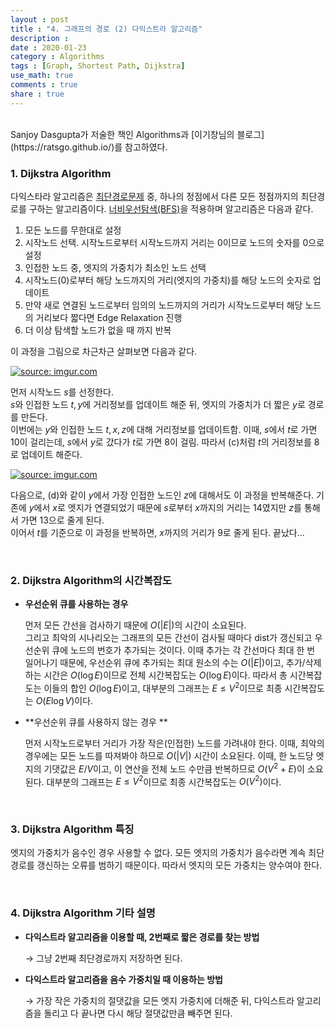 ```yaml
---
layout : post
title : "4. 그래프의 경로 (2) 다익스트라 알고리즘"
description :
date : 2020-01-23
category : Algorithms
tags : [Graph, Shortest Path, Dijkstra]
use_math: true
comments : true
share : true
---
```


<br/>
Sanjoy Dasgupta가 저술한 책인 Algorithms과 [이기창님의 블로그](https://ratsgo.github.io/)를 참고하였다.

<br/>

### 1. Dijkstra Algorithm

다익스타라 알고리즘은 [최단경로문제](https://taewonkimz.github.io/2020-01-22/shortestpath/) 중, 하나의 정점에서 다른 모든 정점까지의 최단경로를 구하는 알고리즘이다. [너비우선탐색(BFS)](https://taewonkimz.github.io/2020-01-21/dfsbfs/)을 적용하며 알고리즘은 다음과 같다.

1. 모든 노드를 무한대로 설정
2. 시작노드 선택. 시작노드로부터 시작노드까지 거리는 0이므로 노드의 숫자를 0으로 설정
3. 인접한 노드 중, 엣지의 가중치가 최소인 노드 선택
4. 시작노드(0)로부터 해당 노드까지의 거리(엣지의 가중치)를 해당 노드의 숫자로 업데이트
5. 만약 새로 연결된 노드로부터 임의의 노드까지의 거리가 시작노드로부터 해당 노드의 거리보다 짧다면 Edge Relaxation 진행
6. 더 이상 탐색할 노드가 없을 때 까지 반복

이 과정을 그림으로 차근차근 살펴보면 다음과 같다.

<a href="https://imgur.com/EKu1v4e"><img src="https://i.imgur.com/EKu1v4e.png" title="source: imgur.com" /></a>

먼저 시작노드 $s$를 선정한다.  
$s$와 인접한 노드 $t, y$에 거리정보를 업데이트 해준 뒤, 엣지의 가중치가 더 짧은 $y$로 경로를 만든다.  
이번에는 $y$와 인접한 노드 $t, x, z$에 대해 거리정보를 업데이트함. 이때, $s$에서 $t$로 가면 10이 걸리는데, $s$에서 $y$로 갔다가 $t$로 가면 8이 걸림. 따라서 (c)처럼 $t$의 거리정보를 8로 업데이트 해준다.

<a href="https://imgur.com/3wBSN7Z"><img src="https://i.imgur.com/3wBSN7Z.png" title="source: imgur.com" /></a>

다음으로, (d)와 같이 $y$에서 가장 인접한 노드인 $z$에 대해서도 이 과정을 반복해준다. 기존에 $y$에서 $x$로 엣지가 연결되었기 때문에 $s$로부터 $x$까지의 거리는 14였지만 $z$를 통해서 가면 13으로 줄게 된다.  
이어서 $t$를 기준으로 이 과정을 반복하면, $x$까지의 거리가 9로 줄게 된다. 끝났다...

<br/>

### 2. Dijkstra Algorithm의 시간복잡도

- **우선순위 큐를 사용하는 경우**

  먼저 모든 간선을 검사하기 때문에 $O(\left\vert E \right\vert)$의 시간이 소요된다.  
  그리고 최악의 시나리오는 그래프의 모든 간선이 검사될 때마다 dist가 갱신되고 우선순위 큐에 노드의 번호가 추가되는 것이다. 이때 추가는 각 간선마다 최대 한 번 일어나기 때문에, 우선순위 큐에 추가되는 최대 원소의 수는 $O(\left\vert E \right\vert)$이고, 추가/삭제하는 시간은 $O(\log E)$이므로 전체 시간복잡도는 $O(\log E)$이다. 따라서 총 시간복잡도는 이들의 합인 $O(\log E)$이고, 대부분의 그래프는 $E \leq V^2$이므로 최종 시간복잡도는 $O(E\log V)$이다.

- **우선순위 큐를 사용하지 않는 경우 **

  먼저 시작노드로부터 거리가 가장 작은(인접한) 노드를 가려내야 한다. 이때, 최악의 경우에는 모든 노드를 따져봐야 하므로 $O(\left\vert V \right\vert)$ 시간이 소요된다. 이때, 한 노드당 엣지의 기댓값은 $E/V$이고, 이 연산을 전체 노드 수만큼 반복하므로 $O(V^2+E)$이 소요된다. 대부분의 그래프는 $E \leq V^2$이므로 최종 시간복잡도는 $O(V^2)$이다.

<br/>

### 3. Dijkstra Algorithm 특징

엣지의 가중치가 음수인 경우 사용할 수 없다. 모든 엣지의 가중치가 음수라면 계속 최단경로를 갱신하는 오류를 범하기 때문이다. 따라서 엣지의 모든 가중치는 양수여야 한다.

<br/>

### 4. Dijkstra Algorithm 기타 설명

- **다익스트라 알고리즘을 이용할 때, 2번째로 짧은 경로를 찾는 방법**

  $\rightarrow$ 그냥 2번째 최단경로까지 저장하면 된다.

- **다익스트라 알고리즘을 음수 가중치일 때 이용하는 방법**

  $\rightarrow$ 가장 작은 가중치의 절댓값을 모든 엣지 가중치에 더해준 뒤, 다익스트라 알고리즘을 돌리고 다 끝나면 다시 해당 절댓값만큼 빼주면 된다.


<br/>

















